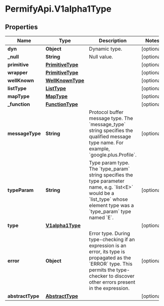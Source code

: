 # PermifyApi.V1alpha1Type

## Properties

Name | Type | Description | Notes
------------ | ------------- | ------------- | -------------
**dyn** | **Object** | Dynamic type. | [optional] 
**_null** | **String** | Null value. | [optional] 
**primitive** | [**PrimitiveType**](PrimitiveType.md) |  | [optional] 
**wrapper** | [**PrimitiveType**](PrimitiveType.md) |  | [optional] 
**wellKnown** | [**WellKnownType**](WellKnownType.md) |  | [optional] 
**listType** | [**ListType**](ListType.md) |  | [optional] 
**mapType** | [**MapType**](MapType.md) |  | [optional] 
**_function** | [**FunctionType**](FunctionType.md) |  | [optional] 
**messageType** | **String** | Protocol buffer message type.  The &#x60;message_type&#x60; string specifies the qualified message type name. For example, &#x60;google.plus.Profile&#x60;. | [optional] 
**typeParam** | **String** | Type param type.  The &#x60;type_param&#x60; string specifies the type parameter name, e.g. &#x60;list&lt;E&gt;&#x60; would be a &#x60;list_type&#x60; whose element type was a &#x60;type_param&#x60; type named &#x60;E&#x60;. | [optional] 
**type** | [**V1alpha1Type**](V1alpha1Type.md) |  | [optional] 
**error** | **Object** | Error type.  During type-checking if an expression is an error, its type is propagated as the &#x60;ERROR&#x60; type. This permits the type-checker to discover other errors present in the expression. | [optional] 
**abstractType** | [**AbstractType**](AbstractType.md) |  | [optional] 


